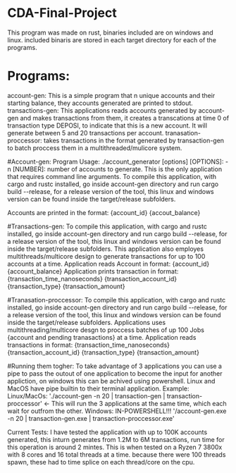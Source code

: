 # CDA-Final-Project
This program was made on rust, binaries included are on windows and linux. 
included binaris are stored in each target directory for each of the programs.

# Programs:
account-gen: This is a simple program that n unique accounts and their starting balance, they accounts generated are printed to stdout.
transactions-gen: This applications reads accounts generated by account-gen and makes transactions from them, it creates a transcations at time 0 of transaction type DEPOSI, 
  to indicate that this is a new account. It will generate between 5 and 20 transactions per account. 
tranasation-proccessor: takes transactions in the format generated by transaction-gen to batch proccess them in a multithreaded/mulicore system. 

#Account-gen:
Program Usage:
    ./account_generator [options] 
    [OPTIONS]: 
    -n [NUMBER]: number of accounts to generate.
 This is the only application that requires command line arguments. 
 To compile this application, with cargo and rustc installed, go inside account-gen directory and run cargo build --release, for a release version of the tool, 
 this linux and windows version can be found inside the target/release subfolders. 
 
 Accounts are printed in the format: {account_id} {accout_balance}
 
 #Transactions-gen:
 To compile this application, with cargo and rustc installed, go inside account-gen directory and run cargo build --release, for a release version of the tool, 
 this linux and windows version can be found inside the target/release subfolders. 
 This application also employes multithreads/multicore design to generate transactions for up to 100 accounts at a time. 
 Application reads Account in format: {account_id} {account_balance}
 Application prints transaction in format: {transaction_time_nanoseconds} {transaction_account_id} {transaction_type} {transaction_amount}
 
 #Tranasation-proccessor:
 To compile this application, with cargo and rustc installed, go inside account-gen directory and run cargo build --release, for a release version of the tool, 
 this linux and windows version can be found inside the target/release subfolders. 
 Applications uses multithreading/multicore desgn to proccess batches of up 100 Jobs {account and pending tranasactions} at a time. 
 Application reads transactions in format: {transaction_time_nanoseconds} {transaction_account_id} {transaction_type} {transaction_amount}


#Running them togher:
To take advantage of 3 applications you can use a pipe to pass the outout of one application to become the input for another appliction, on windows this can be achived
using powershell. Linux and MacOS have pipe builtin to their terminal application. 
Example: 
 Linux/MacOs: './account-gen -n 20 | transaction-gen | transaction-proccessor' <- This will run the 3 applications at the same time, which each wait for outfrom the other. 
 Windows: IN-POWERSHELL!!! '/account-gen.exe -n 20 | transaction-gen.exe | transaction-proccessor.exe'   
 
 
 Current Tests: 
 I have tested the application with up to 100K accounts generated, this inturn generates from 1.2M to 6M transactions, run time for this operation is around 2 mintes.
 This is when tested on a Ryzen 7 3800x with 8 cores and 16 total threads at a time. because there were 100 threads spawn, these had to time splice on each thread/core on the cpu. 
 